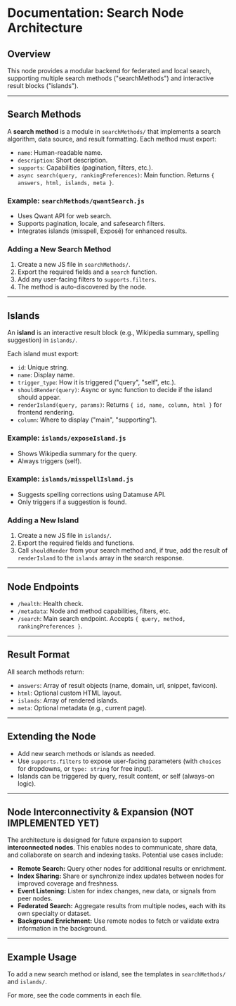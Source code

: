 # Documentation: Search Node Architecture

## Overview
This node provides a modular backend for federated and local search, supporting multiple search methods ("searchMethods") and interactive result blocks ("islands").

---

## Search Methods
A **search method** is a module in `searchMethods/` that implements a search algorithm, data source, and result formatting. Each method must export:

- `name`: Human-readable name.
- `description`: Short description.
- `supports`: Capabilities (pagination, filters, etc.).
- `async search(query, rankingPreferences)`: Main function. Returns `{ answers, html, islands, meta }`.

### Example: `searchMethods/qwantSearch.js`
- Uses Qwant API for web search.
- Supports pagination, locale, and safesearch filters.
- Integrates islands (misspell, Exposé) for enhanced results.

### Adding a New Search Method
1. Create a new JS file in `searchMethods/`.
2. Export the required fields and a `search` function.
3. Add any user-facing filters to `supports.filters`.
4. The method is auto-discovered by the node.

---

## Islands
An **island** is an interactive result block (e.g., Wikipedia summary, spelling suggestion) in `islands/`.

Each island must export:
- `id`: Unique string.
- `name`: Display name.
- `trigger_type`: How it is triggered ("query", "self", etc.).
- `shouldRender(query)`: Async or sync function to decide if the island should appear.
- `renderIsland(query, params)`: Returns `{ id, name, column, html }` for frontend rendering.
- `column`: Where to display ("main", "supporting").

### Example: `islands/exposeIsland.js`
- Shows Wikipedia summary for the query.
- Always triggers (self).

### Example: `islands/misspellIsland.js`
- Suggests spelling corrections using Datamuse API.
- Only triggers if a suggestion is found.

### Adding a New Island
1. Create a new JS file in `islands/`.
2. Export the required fields and functions.
3. Call `shouldRender` from your search method and, if true, add the result of `renderIsland` to the `islands` array in the search response.

---

## Node Endpoints
- `/health`: Health check.
- `/metadata`: Node and method capabilities, filters, etc.
- `/search`: Main search endpoint. Accepts `{ query, method, rankingPreferences }`.

---

## Result Format
All search methods return:
- `answers`: Array of result objects (name, domain, url, snippet, favicon).
- `html`: Optional custom HTML layout.
- `islands`: Array of rendered islands.
- `meta`: Optional metadata (e.g., current page).

---

## Extending the Node
- Add new search methods or islands as needed.
- Use `supports.filters` to expose user-facing parameters (with `choices` for dropdowns, or `type: string` for free input).
- Islands can be triggered by query, result content, or self (always-on logic).

---

## Node Interconnectivity & Expansion (NOT IMPLEMENTED YET)

The architecture is designed for future expansion to support **interconnected nodes**. This enables nodes to communicate, share data, and collaborate on search and indexing tasks. Potential use cases include:

- **Remote Search:** Query other nodes for additional results or enrichment.
- **Index Sharing:** Share or synchronize index updates between nodes for improved coverage and freshness.
- **Event Listening:** Listen for index changes, new data, or signals from peer nodes.
- **Federated Search:** Aggregate results from multiple nodes, each with its own specialty or dataset.
- **Background Enrichment:** Use remote nodes to fetch or validate extra information in the background.

---

## Example Usage
To add a new search method or island, see the templates in `searchMethods/` and `islands/`.

For more, see the code comments in each file.
